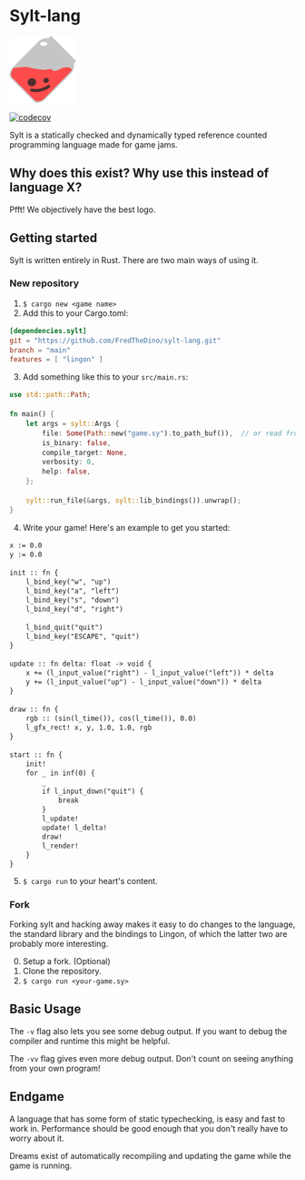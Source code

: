 # Sylt-lang

![The Sylt mascot](res/sylt.png)

[![codecov](https://codecov.io/gh/FredTheDino/sylt-lang/branch/main/graph/badge.svg?token=8NDZVU9NPN)](https://codecov.io/gh/FredTheDino/sylt-lang)

Sylt is a statically checked and dynamically typed reference counted programming
language made for game jams.

## Why does this exist? Why use this instead of language X?

Pfft! We objectively have the best logo.

## Getting started

Sylt is written entirely in Rust. There are two main ways of using it.

### New repository

1. `$ cargo new <game name>`
2. Add this to your Cargo.toml:
```toml
[dependencies.sylt]
git = "https://github.com/FredTheDino/sylt-lang.git"
branch = "main"
features = [ "lingon" ]
```
3. Add something like this to your `src/main.rs`:
```rust
use std::path::Path;

fn main() {
    let args = sylt::Args {
        file: Some(Path::new("game.sy").to_path_buf()),  // or read from args
        is_binary: false,
        compile_target: None,
        verbosity: 0,
        help: false,
    };

    sylt::run_file(&args, sylt::lib_bindings()).unwrap();
}
```
4. Write your game! Here's an example to get you started:
```
x := 0.0
y := 0.0

init :: fn {
    l_bind_key("w", "up")
    l_bind_key("a", "left")
    l_bind_key("s", "down")
    l_bind_key("d", "right")

    l_bind_quit("quit")
    l_bind_key("ESCAPE", "quit")
}

update :: fn delta: float -> void {
    x += (l_input_value("right") - l_input_value("left")) * delta
    y += (l_input_value("up") - l_input_value("down")) * delta
}

draw :: fn {
    rgb :: (sin(l_time()), cos(l_time()), 0.0)
    l_gfx_rect! x, y, 1.0, 1.0, rgb
}

start :: fn {
    init!
    for _ in inf(0) {
        _
        if l_input_down("quit") {
            break
        }
        l_update!
        update! l_delta!
        draw!
        l_render!
    }
}
```
5. `$ cargo run` to your heart's content.

### Fork

Forking sylt and hacking away makes it easy to do changes to the language, the
standard library and the bindings to Lingon, of which the latter two are
probably more interesting.

0. Setup a fork. (Optional)
1. Clone the repository.
2. `$ cargo run <your-game.sy>`

## Basic Usage

The `-v` flag also lets you see some debug output. If you want
to debug the compiler and runtime this might be helpful.

The `-vv` flag gives even more debug output. Don't count on seeing anything
from your own program!

## Endgame

A language that has some form of static typechecking, is easy and fast to work
in. Performance should be good enough that you don't really have to worry about
it.

Dreams exist of automatically recompiling and updating the game while the game is running.
